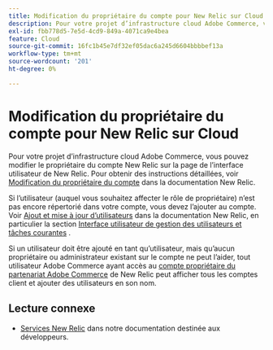 ```yaml
---
title: Modification du propriétaire du compte pour New Relic sur Cloud
description: Pour votre projet d’infrastructure cloud Adobe Commerce, vous pouvez modifier le propriétaire du compte New Relic sur la page de l’interface utilisateur de New Relic. Pour obtenir des instructions détaillées, reportez-vous au [tutoriel sur la gestion des comptes et l’accès utilisateur](https://docs.newrelic.com/docs/accounts/accounts-billing/new-relic-one-user-management/account-user-mgmt-tutorial/) dans la documentation New Relic.
exl-id: fbb778d5-7e5d-4cd9-849a-4071ca9e4bea
feature: Cloud
source-git-commit: 16fc1b45e7df32ef05dac6a245d6604bbbbef13a
workflow-type: tm+mt
source-wordcount: '201'
ht-degree: 0%

---
```


# Modification du propriétaire du compte pour New Relic sur Cloud

Pour votre projet d’infrastructure cloud Adobe Commerce, vous pouvez modifier le propriétaire du compte New Relic sur la page de l’interface utilisateur de New Relic. Pour obtenir des instructions détaillées, voir [Modification du propriétaire du compte](https://docs.newrelic.com/docs/accounts/accounts-billing/new-relic-one-user-management/account-user-mgmt-tutorial/) dans la documentation New Relic.

Si l’utilisateur (auquel vous souhaitez affecter le rôle de propriétaire) n’est pas encore répertorié dans votre compte, vous devez l’ajouter au compte. Voir [Ajout et mise à jour d’utilisateurs](https://docs.newrelic.com/docs/accounts/accounts-billing/new-relic-one-user-management/user-management-ui-and-tasks/#add-users) dans la documentation New Relic, en particulier la section [Interface utilisateur de gestion des utilisateurs et tâches courantes](https://docs.newrelic.com/docs/accounts/accounts-billing/new-relic-one-user-management/user-management-ui-and-tasks/#where) .

Si un utilisateur doit être ajouté en tant qu’utilisateur, mais qu’aucun propriétaire ou administrateur existant sur le compte ne peut l’aider, tout utilisateur Adobe Commerce ayant accès au [compte propriétaire du partenariat Adobe Commerce](https://account.newrelic.com/accounts/1311131/users) de New Relic peut afficher tous les comptes client et ajouter des utilisateurs en son nom.

## Lecture connexe

* [Services New Relic](https://experienceleague.adobe.com/en/docs/commerce-cloud-service/user-guide/monitor/new-relic/new-relic-service) dans notre documentation destinée aux développeurs.
